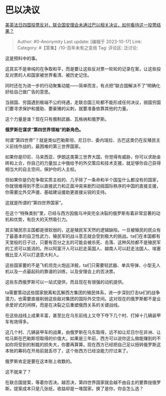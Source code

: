 # 巴以决议
[美英法日四国投票反对，联合国安理会未通过巴以相关决议，如何看待这一投票结果？](https://www.zhihu.com/question/626453451/answer/3253063338)

> Author: #0-Anonymity
> Last update: [编辑于 2023-10-17]
> Link:
> Category: #【答集】/10-百年未有之变局 
> Tag:
> 评论区:
> 泛讨论:

这是预料中的事。

这其实不是单纯的在争取和平，而是要让这些反对票一轮轮的记录在案，让这些投反对票的人和国家被世界看清、被历史记住。

同时还在为进一步的行动聚集动能——简单而言，有点把“联合国解决不了”明确化好给自己做广告的意思。

当弱国、穷国遇到极端不公的待遇，走联合国三轮都不能形成任何决议，弱国穷国们要寻求保护和援助、要豪猪的尖刺，就要准备依靠其他的力量。

这个力量是谁？现在只有俄制武器、瓦格纳和俄罗斯。

**俄罗斯在谋求“第四世界领袖”的新角色。**

何谓“第四世界”？就是类似巴勒斯坦、尼日尔、委内瑞拉、古巴这类仍在反殖民主义前线作战的，最困难的第三世界国家。

如果你是印尼、马来西亚、伊朗这类第三世界大国，你觉得有威胁，你可以求助金砖和上合，你自己的力量加上中俄给予的外交策应和技术支援，就足够你自己获得相当大的自主空间，保护你的人主权。

但如果你是仍在争取实质主权的、几乎除了一条命和半个国玺什么都没有的国家，你就很难得到不愿以直接武力和正面冲突来剧烈动摇国际秩序的中国的直接支援，你需要比外交声援、基础建设援助更直接尖锐的支持。

这就是所谓的“第四世界国家”。

在这个“特殊类别”里，已经与西方因俄乌冲突完全决裂的俄罗斯有着非常显著的动机和优势，有巨大的天然吸引力。

其实殖民宗主国都是很软弱的，这是殖民军天然的逻辑缺陷，一旦被殖民的民众有了最基本的自卫性武力，殖民军的战斗意志就会受到极大的挑战。ta们在本国都有天堂般的日子过，只要有百分之五的可能会被杀死、击落、这种风险都不是殖民军的工资可以抵消的。所以阿富汗人可以赶走英国人、越南人可以赶走法国人、埃塞俄比亚人可以打退意大利人。

这些国家要的不是飞机坦克火炮巡洋舰，ta们只需要轻武器、单兵导弹、小型无人机以及一点最起码的靠谱的训练，以及安理会上的否决票。

这些东西俄罗斯可以一站式提供，而且现在有很强的动机提供。

ta需要策动这些国家脱离和瓦解西方集团的殖民体系，进一步深刻打击ta们的战争潜力，也需要直接削弱这些敌对集团的国际外交空间。这对现在的俄罗斯都不是业余爱好式的闲棋，而是在决裂之后重塑俄西关系的关键战线。

在这些战线上成果丰富，甚至比在乌东前线上又夺下夺下几个村、打掉十几辆装甲车有效得多。

这几个村、几辆装甲车的战果，由俄罗斯在乌东取得，远不如让尼日尔在非洲、让哈马斯在巴勒斯坦取得的价值大。如果是三年前，西方可以说你这么做能赚到的不如你将受到的制裁的损失大，你要再算算。现在西方已经把自己足以扭转俄罗斯这本账的筹码在开局前就丢尽了，这个账西方已经没能力拧过来了。

俄罗斯肯定是要在这本账上收数的。

这不就来了？

在联合国提案，等着你否决。越否决，第四世界国家就会越不由自主的要靠拢俄罗斯。提案成本只是几张纸，收益却是一堆国家。换了是你，你会怎么选？